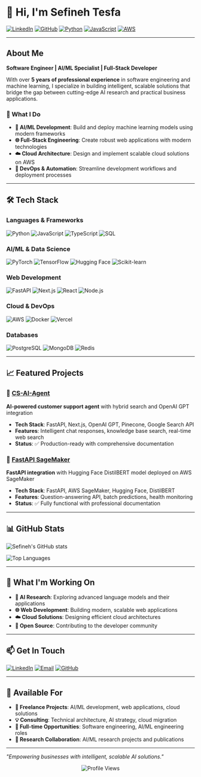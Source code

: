 # 👋 Hi, I'm Sefineh Tesfa

[![LinkedIn](https://img.shields.io/badge/LinkedIn-in%2Fsefinehtesfa34-blue?style=for-the-badge&logo=linkedin)](https://www.linkedin.com/in/sefinehtesfa34)
[![GitHub](https://img.shields.io/badge/GitHub-sefineh--ai-black?style=for-the-badge&logo=github)](https://github.com/sefineh-ai)
[![Python](https://img.shields.io/badge/Python-3.8+-blue.svg?style=for-the-badge&logo=python)](https://www.python.org/)
[![JavaScript](https://img.shields.io/badge/JavaScript-ES6+-yellow.svg?style=for-the-badge&logo=javascript)](https://developer.mozilla.org/en-US/docs/Web/JavaScript)
[![AWS](https://img.shields.io/badge/AWS-SageMaker-orange.svg?style=for-the-badge&logo=amazon-aws)](https://aws.amazon.com/)

---

##  About Me

**Software Engineer | AI/ML Specialist | Full-Stack Developer**

With over **5 years of professional experience** in software engineering and machine learning, I specialize in building intelligent, scalable solutions that bridge the gap between cutting-edge AI research and practical business applications.

### 🎯 What I Do
- **🤖 AI/ML Development**: Build and deploy machine learning models using modern frameworks
- **🌐 Full-Stack Engineering**: Create robust web applications with modern technologies
- **☁️ Cloud Architecture**: Design and implement scalable cloud solutions on AWS
- **🔧 DevOps & Automation**: Streamline development workflows and deployment processes

---

## 🛠️ Tech Stack

### **Languages & Frameworks**
![Python](https://img.shields.io/badge/Python-3776AB?style=for-the-badge&logo=python&logoColor=white)
![JavaScript](https://img.shields.io/badge/JavaScript-F7DF1E?style=for-the-badge&logo=javascript&logoColor=black)
![TypeScript](https://img.shields.io/badge/TypeScript-007ACC?style=for-the-badge&logo=typescript&logoColor=white)
![SQL](https://img.shields.io/badge/SQL-4479A1?style=for-the-badge&logo=mysql&logoColor=white)

### **AI/ML & Data Science**
![PyTorch](https://img.shields.io/badge/PyTorch-EE4C2C?style=for-the-badge&logo=pytorch&logoColor=white)
![TensorFlow](https://img.shields.io/badge/TensorFlow-FF6F00?style=for-the-badge&logo=tensorflow&logoColor=white)
![Hugging Face](https://img.shields.io/badge/Hugging%20Face-FF6F00?style=for-the-badge&logo=huggingface&logoColor=white)
![Scikit-learn](https://img.shields.io/badge/scikit--learn-F7931E?style=for-the-badge&logo=scikit-learn&logoColor=white)

### **Web Development**
![FastAPI](https://img.shields.io/badge/FastAPI-009688?style=for-the-badge&logo=fastapi&logoColor=white)
![Next.js](https://img.shields.io/badge/Next.js-000000?style=for-the-badge&logo=next.js&logoColor=white)
![React](https://img.shields.io/badge/React-20232A?style=for-the-badge&logo=react&logoColor=61DAFB)
![Node.js](https://img.shields.io/badge/Node.js-339933?style=for-the-badge&logo=nodedotjs&logoColor=white)

### **Cloud & DevOps**
![AWS](https://img.shields.io/badge/AWS-232F3E?style=for-the-badge&logo=amazon-aws&logoColor=white)
![Docker](https://img.shields.io/badge/Docker-2496ED?style=for-the-badge&logo=docker&logoColor=white)
![Vercel](https://img.shields.io/badge/Vercel-000000?style=for-the-badge&logo=vercel&logoColor=white)

### **Databases**
![PostgreSQL](https://img.shields.io/badge/PostgreSQL-316192?style=for-the-badge&logo=postgresql&logoColor=white)
![MongoDB](https://img.shields.io/badge/MongoDB-4EA94B?style=for-the-badge&logo=mongodb&logoColor=white)
![Redis](https://img.shields.io/badge/Redis-DC382D?style=for-the-badge&logo=redis&logoColor=white)

---

## 📈 Featured Projects

### 🤖 [CS-AI-Agent](https://github.com/sefineh-ai/CS-AI-Agent)
**AI-powered customer support agent** with hybrid search and OpenAI GPT integration
- **Tech Stack**: FastAPI, Next.js, OpenAI GPT, Pinecone, Google Search API
- **Features**: Intelligent chat responses, knowledge base search, real-time web search
- **Status**: ✅ Production-ready with comprehensive documentation

### 🔗 [FastAPI SageMaker](https://github.com/sefineh-ai/fastapi-sagemaker)
**FastAPI integration** with Hugging Face DistilBERT model deployed on AWS SageMaker
- **Tech Stack**: FastAPI, AWS SageMaker, Hugging Face, DistilBERT
- **Features**: Question-answering API, batch predictions, health monitoring
- **Status**: ✅ Fully functional with professional documentation

---

## 📊 GitHub Stats

![Sefineh's GitHub stats](https://github-readme-stats.vercel.app/api?username=sefineh-ai&show_icons=true&theme=radical)

![Top Languages](https://github-readme-stats.vercel.app/api/top-langs/?username=sefineh-ai&layout=compact&theme=radical)

---

## 🎯 What I'm Working On

- **🔬 AI Research**: Exploring advanced language models and their applications
- **🌐 Web Development**: Building modern, scalable web applications
- **☁️ Cloud Solutions**: Designing efficient cloud architectures
- **🤝 Open Source**: Contributing to the developer community

---

## 📫 Get In Touch

[![LinkedIn](https://img.shields.io/badge/LinkedIn-0077B5?style=for-the-badge&logo=linkedin&logoColor=white)](https://www.linkedin.com/in/sefinehtesfa34)
[![Email](https://img.shields.io/badge/Email-D14836?style=for-the-badge&logo=gmail&logoColor=white)](mailto:your.email@example.com)
[![GitHub](https://img.shields.io/badge/GitHub-100000?style=for-the-badge&logo=github&logoColor=white)](https://github.com/sefineh-ai)

---

## 💼 Available For

- **🤝 Freelance Projects**: AI/ML development, web applications, cloud solutions
- **💡 Consulting**: Technical architecture, AI strategy, cloud migration
- **🏢 Full-time Opportunities**: Software engineering, AI/ML engineering roles
- **🔬 Research Collaboration**: AI/ML research projects and publications

---

*"Empowering businesses with intelligent, scalable AI solutions."*

<div align="center">
  <img src="https://komarev.com/ghpvc/?username=sefineh-ai&style=flat-square&color=blue" alt="Profile Views"/>
</div> 
